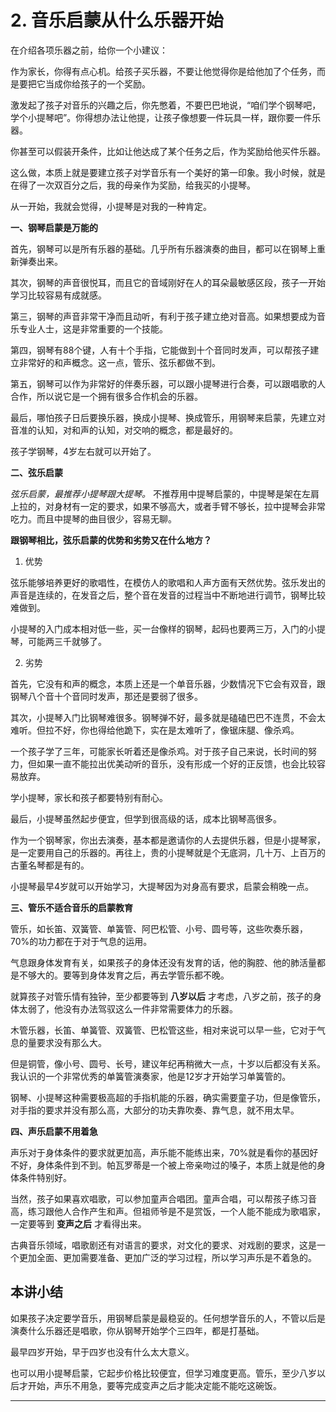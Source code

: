 # 2. 音乐启蒙从什么乐器开始

在介绍各项乐器之前，给你一个小建议：

作为家长，你得有点心机。给孩子买乐器，不要让他觉得你是给他加了个任务，而是要把它当成你给孩子的一个奖励。

激发起了孩子对音乐的兴趣之后，你先憋着，不要巴巴地说，“咱们学个钢琴吧，学个小提琴吧”。你得想办法让他提，让孩子像想要一件玩具一样，跟你要一件乐器。

你甚至可以假装开条件，比如让他达成了某个任务之后，作为奖励给他买件乐器。

这么做，本质上就是要建立孩子对学音乐有一个美好的第一印象。我小时候，就是在得了一次双百分之后，我的母亲作为奖励，给我买的小提琴。

从一开始，我就会觉得，小提琴是对我的一种肯定。

 **一、钢琴启蒙是万能的**

首先，钢琴可以是所有乐器的基础。几乎所有乐器演奏的曲目，都可以在钢琴上重新弹奏出来。

其次，钢琴的声音很悦耳，而且它的音域刚好在人的耳朵最敏感区段，孩子一开始学习比较容易有成就感。

第三，钢琴的声音非常干净而且动听，有利于孩子建立绝对音高。如果想要成为音乐专业人士，这是非常重要的一个技能。

第四，钢琴有88个键，人有十个手指，它能做到十个音同时发声，可以帮孩子建立非常好的和声概念。这一点，管乐、弦乐都做不到。

第五，钢琴可以作为非常好的伴奏乐器，可以跟小提琴进行合奏，可以跟唱歌的人合作，所以说它是一个拥有很多合作机会的乐器。

最后，哪怕孩子日后要换乐器，换成小提琴、换成管乐，用钢琴来启蒙，先建立对音准的认知，对和声的认知，对交响的概念，都是最好的。

孩子学钢琴，4岁左右就可以开始了。

 **二、弦乐启蒙**

 *弦乐启蒙，最推荐小提琴跟大提琴。* 不推荐用中提琴启蒙的，中提琴是架在左肩上拉的，对身材有一定的要求，如果不够高大，或者手臂不够长，拉中提琴会非常吃力。而且中提琴的曲目很少，容易无聊。

 **跟钢琴相比，弦乐启蒙的优势和劣势又在什么地方？**

1. 优势

弦乐能够培养更好的歌唱性，在模仿人的歌唱和人声方面有天然优势。弦乐发出的声音是连续的，在发音之后，整个音在发音的过程当中不断地进行调节，钢琴比较难做到。

小提琴的入门成本相对低一些，买一台像样的钢琴，起码也要两三万，入门的小提琴，可能两三千就够了。

2. 劣势

首先，它没有和声的概念，本质上还是一个单音乐器，少数情况下它会有双音，跟钢琴八个音十个音同时发声，那还是要弱了很多。

其次，小提琴入门比钢琴难很多。钢琴弹不好，最多就是磕磕巴巴不连贯，不会太难听。但拉不好，你也得给他跪下，实在是太难听了，像锯床腿、像杀鸡。

一个孩子学了三年，可能家长听着还是像杀鸡。对于孩子自己来说，长时间的努力，但如果一直不能拉出优美动听的音乐，没有形成一个好的正反馈，也会比较容易放弃。

学小提琴，家长和孩子都要特别有耐心。

最后，小提琴虽然起步便宜，但学到很高级的话，成本比钢琴高很多。

作为一个钢琴家，你出去演奏，基本都是邀请你的人去提供乐器，但是小提琴家，是一定要用自己的乐器的。再往上，贵的小提琴就是个无底洞，几十万、上百万的古董名琴都是有的。

小提琴最早4岁就可以开始学习，大提琴因为对身高有要求，启蒙会稍晚一点。

 **三、管乐不适合音乐的启蒙教育**

管乐，如长笛、双簧管、单簧管、阿巴松管、小号、圆号等，这些吹奏乐器，70%的功力都在于对于气息的运用。

气息跟身体发育有关，如果孩子的身体还没有发育的话，他的胸腔、他的肺活量都是不够大的。要等到身体发育之后，再去学管乐都不晚。

就算孩子对管乐情有独钟，至少都要等到 **八岁以后** 才考虑，八岁之前，孩子的身体太弱了，他没有办法驾驭这么一件非常需要体力的乐器。

木管乐器，长笛、单簧管、双簧管、巴松管这些，相对来说可以早一些，它对于气息的量要求没有那么大。

但是铜管，像小号、圆号、长号，建议年纪再稍微大一点，十岁以后都没有关系。我认识的一个非常优秀的单簧管演奏家，他是12岁才开始学习单簧管的。

钢琴、小提琴这种需要极高超的手指机能的乐器，确实需要童子功，但是像管乐，对手指的要求并没有那么高，大部分的功夫靠吹奏、靠气息，就不用太早。

 **四、声乐启蒙不用着急**

声乐对于身体条件的要求就更加高，声乐能不能练出来，70%就是看你的基因好不好，身体条件到不到。帕瓦罗蒂是一个被上帝亲吻过的嗓子，本质上就是他的身体条件特别好。

当然，孩子如果喜欢唱歌，可以参加童声合唱团。童声合唱，可以帮孩子练习音高，练习跟他人合作产生和声。但祖师爷是不是赏饭，一个人能不能成为歌唱家，一定要等到 **变声之后** 才看得出来。

古典音乐领域，唱歌剧还有对语言的要求，对文化的要求、对戏剧的要求，这是一个更加全面、更加需要准备、更加广泛的学习过程，所以学习声乐是不着急的。

## 本讲小结

如果孩子决定要学音乐，用钢琴启蒙是最稳妥的。任何想学音乐的人，不管以后是演奏什么乐器还是唱歌，你从钢琴开始学个三四年，都是打基础。

最早四岁开始，早于四岁也没有什么太大意义。

也可以用小提琴启蒙，它起步价格比较便宜，但学习难度更高。管乐，至少八岁以后才开始，声乐不用急，要等完成变声之后才能决定能不能吃这碗饭。 

---
